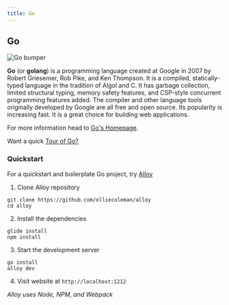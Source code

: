```yaml
---
title: Go
---
```

## Go
![Go bumper](https://golang.org/doc/gopher/bumper320x180.png)

**Go** (or **golang**) is a programming language created at Google in 2007 by Robert Griesemer, Rob Pike, and Ken Thompson. It is a compiled, statically-typed language in the tradition of Algol and C. It has garbage collection, limited structural typing, memory safety features, and CSP-style concurrent programming features added. The compiler and other language tools originally developed by Google are all free and open source. Its popularity is increasing fast. It is a great choice for building web applications.

For more information head to <a href='https://golang.org/' target='_blank' rel='nofollow'>Go's Homepage</a>.

Want a quick <a href='https://tour.golang.org/welcome/1' target='_blank' rel='nofollow'>Tour of Go?</a>

### Quickstart
For a quickstart and boilerplate Go project, try <a href='https://www.growthmetrics.io/open-source/alloy' target='_blank' rel='nofollow'>Alloy</a>

1. Clone Alloy repository
```
git clone https://github.com/olliecoleman/alloy
cd alloy
```
2. Install the dependencies
```
glide install
npm install
```
3. Start the development server
```
go install
alloy dev
```
4. Visit website at `http://localhost:1212`

*Alloy uses Node, NPM, and Webpack*
